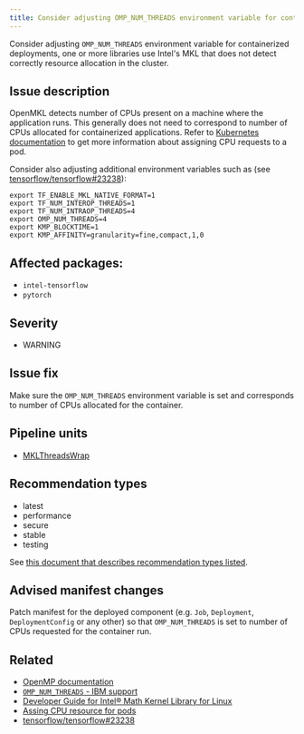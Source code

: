 ```yaml
---
title: Consider adjusting OMP_NUM_THREADS environment variable for containerized deployments
---
```


Consider adjusting ``OMP_NUM_THREADS`` environment variable for containerized
deployments, one or more libraries use Intel's MKL that does not detect
correctly resource allocation in the cluster.

## Issue description

OpenMKL detects number of CPUs present on a machine where the application runs.
This generally does not need to correspond to number of CPUs allocated for
containerized applications. Refer to [Kubernetes documentation][4] to get more
information about assigning CPU requests to a pod.

Consider also adjusting additional environment variables such as (see
[tensorflow/tensorflow#23238](https://github.com/tensorflow/tensorflow/issues/23238#issuecomment-737618693)):

```console
export TF_ENABLE_MKL_NATIVE_FORMAT=1  
export TF_NUM_INTEROP_THREADS=1
export TF_NUM_INTRAOP_THREADS=4
export OMP_NUM_THREADS=4
export KMP_BLOCKTIME=1
export KMP_AFFINITY=granularity=fine,compact,1,0
```

## Affected packages:

 * ``intel-tensorflow``
 * ``pytorch``

## Severity

 * WARNING

## Issue fix

Make sure the ``OMP_NUM_THREADS`` environment variable is set and corresponds
to number of CPUs allocated for the container.

## Pipeline units

 * [MKLThreadsWrap](https://thoth-station.ninja/docs/developers/adviser/thoth.adviser.wraps.html#module-thoth.adviser.wraps.mkl_threads)

## Recommendation types

 * latest
 * performance
 * secure
 * stable
 * testing

See [this document that describes recommendation types
listed](http://thoth-station.ninja/recommendation-types).
 
## Advised manifest changes

Patch manifest for the deployed component (e.g. ``Job``, ``Deployment``,
``DeploymentConfig`` or any other) so that ``OMP_NUM_THREADS`` is set to number
of CPUs requested for the container run.

## Related

 * [OpenMP documentation][1]
 * [``OMP_NUM_THREADS`` - IBM support][2]
 * [Developer Guide for Intel® Math Kernel Library for Linux][3]
 * [Assing CPU resource for pods][4]
 * [tensorflow/tensorflow#23238][5]

[1]: https://www.openmp.org/spec-html/5.0/openmpse50.html
[2]: https://www.ibm.com/support/knowledgecenter/SSGH2K_12.1.0/com.ibm.xlc121.aix.doc/compiler_ref/ruomprun4.html?view=embed
[3]: https://software.intel.com/content/www/us/en/develop/documentation/mkl-linux-developer-guide/top/managing-performance-and-memory/improving-performance-with-threading/setting-the-number-of-threads-using-an-openmp-environment-variable.html
[4]: https://kubernetes.io/docs/tasks/configure-pod-container/assign-cpu-resource/
[5]: https://github.com/tensorflow/tensorflow/issues/23238
